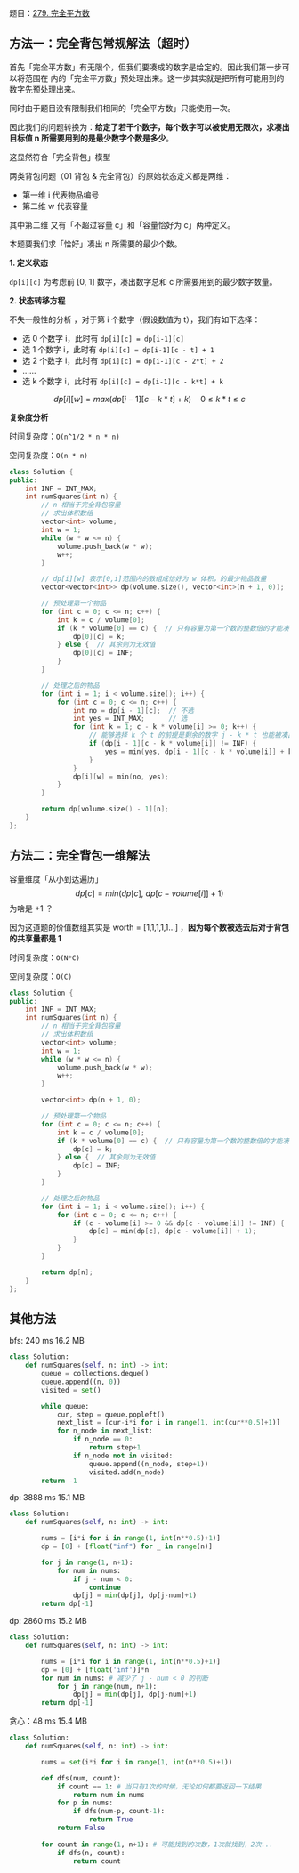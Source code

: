 题目：[279. 完全平方数](https://leetcode.cn/problems/perfect-squares/)

## 方法一：完全背包常规解法（超时）

首先「完全平方数」有无限个，但我们要凑成的数字是给定的。因此我们第一步可以将范围在 内的「完全平方数」预处理出来。这一步其实就是把所有可能用到的数字先预处理出来。

同时由于题目没有限制我们相同的「完全平方数」只能使用一次。

因此我们的问题转换为：**给定了若干个数字，每个数字可以被使用无限次，求凑出目标值 n 所需要用到的是最少数字个数是多少**。

这显然符合「完全背包」模型

两类背包问题（01 背包 & 完全背包）的原始状态定义都是两维：

- 第一维 i 代表物品编号
- 第二维 w 代表容量

其中第二维 又有「不超过容量 c」和「容量恰好为 c」两种定义。

本题要我们求「恰好」凑出 n 所需要的最少个数。

**1. 定义状态**

`dp[i][c]` 为考虑前 [0, 1] 数字，凑出数字总和 c 所需要用到的最少数字数量。

**2. 状态转移方程**

不失一般性的分析 ，对于第 i 个数字（假设数值为 t），我们有如下选择：

- 选 0 个数字 i，此时有 `dp[i][c] = dp[i-1][c]`
- 选 1 个数字 i，此时有 `dp[i][c] = dp[i-1][c - t] + 1`
- 选 2 个数字 i，此时有 `dp[i][c] = dp[i-1][c - 2*t] + 2`
- ......
- 选 k 个数字 i，此时有 `dp[i][c] = dp[i-1][c - k*t] + k`

$$
dp[i][w] = max(dp[i-1][c - k*t] + k) \quad 0 \leq k*t \leq c
$$

**复杂度分析**

时间复杂度：`O(n^1/2 * n * n)`

空间复杂度：`O(n * n)`

```c++
class Solution {
public:
    int INF = INT_MAX;
    int numSquares(int n) {
        // n 相当于完全背包容量
        // 求出体积数组
        vector<int> volume;
        int w = 1;
        while (w * w <= n) {
            volume.push_back(w * w);
            w++;
        }

        // dp[i][w] 表示[0,i]范围内的数组成恰好为 w 体积，的最少物品数量
        vector<vector<int>> dp(volume.size(), vector<int>(n + 1, 0));

        // 预处理第一个物品
        for (int c = 0; c <= n; c++) {
            int k = c / volume[0];
            if (k * volume[0] == c) {  // 只有容量为第一个数的整数倍的才能凑出
                dp[0][c] = k;
            } else {  // 其余则为无效值
                dp[0][c] = INF;
            }
        }

        // 处理之后的物品
        for (int i = 1; i < volume.size(); i++) {
            for (int c = 0; c <= n; c++) {
                int no = dp[i - 1][c];  // 不选
                int yes = INT_MAX;      // 选
                for (int k = 1; c - k * volume[i] >= 0; k++) {
                    // 能够选择 k 个 t 的前提是剩余的数字 j - k * t 也能被凑出
                    if (dp[i - 1][c - k * volume[i]] != INF) {
                        yes = min(yes, dp[i - 1][c - k * volume[i]] + k);
                    }
                }
                dp[i][w] = min(no, yes);
            }
        }

        return dp[volume.size() - 1][n];
    }
};

```

## 方法二：完全背包一维解法

容量维度「从小到达遍历」
$$
dp[c] = min(dp[c], \ dp[c-volume[i]]+1)
$$
为啥是 +1 ？

因为这道题的价值数组其实是 worth = [1,1,1,1,1...] ，**因为每个数被选去后对于背包的共享量都是 1**

时间复杂度：`O(N*C)`

空间复杂度：`O(C)`

```c++
class Solution {
public:
    int INF = INT_MAX;
    int numSquares(int n) {
        // n 相当于完全背包容量
        // 求出体积数组
        vector<int> volume;
        int w = 1;
        while (w * w <= n) {
            volume.push_back(w * w);
            w++;
        }

        vector<int> dp(n + 1, 0);

        // 预处理第一个物品
        for (int c = 0; c <= n; c++) {
            int k = c / volume[0];
            if (k * volume[0] == c) {  // 只有容量为第一个数的整数倍的才能凑出
                dp[c] = k;
            } else {  // 其余则为无效值
                dp[c] = INF;
            }
        }

        // 处理之后的物品
        for (int i = 1; i < volume.size(); i++) {
            for (int c = 0; c <= n; c++) {
                if (c - volume[i] >= 0 && dp[c - volume[i]] != INF) {
                    dp[c] = min(dp[c], dp[c - volume[i]] + 1);
                }
            }
        }

        return dp[n];
    }
};

```



## 其他方法

bfs: 240 ms 16.2 MB

```python
class Solution:
    def numSquares(self, n: int) -> int:
        queue = collections.deque()
        queue.append((n, 0))
        visited = set()

        while queue:
            cur, step = queue.popleft()
            next_list = [cur-i*i for i in range(1, int(cur**0.5)+1)]
            for n_node in next_list:
                if n_node == 0:
                    return step+1
                if n_node not in visited:
                    queue.append((n_node, step+1))
                    visited.add(n_node)
        return -1
```

dp: 3888 ms 15.1 MB

```python
class Solution:
    def numSquares(self, n: int) -> int:

        nums = [i*i for i in range(1, int(n**0.5)+1)]
        dp = [0] + [float("inf") for _ in range(n)]

        for j in range(1, n+1):
            for num in nums:
                if j - num < 0:
                    continue
                dp[j] = min(dp[j], dp[j-num]+1)
        return dp[-1]
```

dp: 2860 ms 15.2 MB

```python
class Solution:
    def numSquares(self, n: int) -> int:

        nums = [i*i for i in range(1, int(n**0.5)+1)]
        dp = [0] + [float('inf')]*n
        for num in nums: # 减少了 j - num < 0 的判断
            for j in range(num, n+1):
                dp[j] = min(dp[j], dp[j-num]+1)
        return dp[-1]
```

贪心：48 ms 15.4 MB

```python
class Solution:
    def numSquares(self, n: int) -> int:

        nums = set(i*i for i in range(1, int(n**0.5)+1))

        def dfs(num, count):
            if count == 1: # 当只有1次的时候，无论如何都要返回一下结果
                return num in nums
            for p in nums:
                if dfs(num-p, count-1):
                    return True
            return False
        
        for count in range(1, n+1): # 可能找到的次数，1次就找到，2次...
            if dfs(n, count):
                return count
```